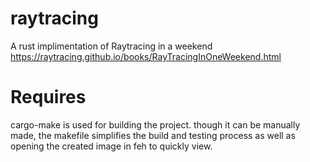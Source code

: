 # raytracing
A rust implimentation of Raytracing in a weekend
https://raytracing.github.io/books/RayTracingInOneWeekend.html

# Requires 
cargo-make is used for building the project.
though it can be manually made, the makefile simplifies the build and testing 
process as well as opening the created image in feh to quickly view.